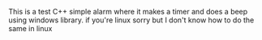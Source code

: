 This is a test C++ simple alarm where it makes a timer and does a beep using windows library. if you're linux sorry but I don't know how to do the same in linux
